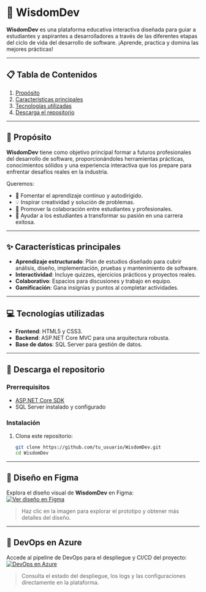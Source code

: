 # 🌟 WisdomDev
**WisdomDev** es una plataforma educativa interactiva diseñada para guiar a estudiantes y aspirantes a desarrolladores a través de las diferentes etapas del ciclo de vida del desarrollo de software. ¡Aprende, practica y domina las mejores prácticas!  

---

## 📋 Tabla de Contenidos
1. [Propósito](#-propósito)  
2. [Características principales](#-características-principales)  
3. [Tecnologías utilizadas](#-tecnologías-utilizadas)  
4. [Descarga el repositorio](#-descarga-el-repositorio)  

---

## 🎯 Propósito  
**WisdomDev** tiene como objetivo principal formar a futuros profesionales del desarrollo de software, proporcionándoles herramientas prácticas, conocimientos sólidos y una experiencia interactiva que los prepare para enfrentar desafíos reales en la industria.  

Queremos:  
- 🌱 Fomentar el aprendizaje continuo y autodirigido.  
- 💡 Inspirar creatividad y solución de problemas.  
- 🤝 Promover la colaboración entre estudiantes y profesionales.  
- 🚀 Ayudar a los estudiantes a transformar su pasión en una carrera exitosa.

---

## ✨ Características principales  
- **Aprendizaje estructurado**: Plan de estudios diseñado para cubrir análisis, diseño, implementación, pruebas y mantenimiento de software.  
- **Interactividad**: Incluye quizzes, ejercicios prácticos y proyectos reales.  
- **Colaborativo**: Espacios para discusiones y trabajo en equipo.  
- **Gamificación**: Gana insignias y puntos al completar actividades.  

---

## 💻 Tecnologías utilizadas  
- **Frontend**: HTML5 y CSS3.  
- **Backend**: ASP.NET Core MVC para una arquitectura robusta.  
- **Base de datos**: SQL Server para gestión de datos.

---

## 🚀 Descarga el repositorio  
### Prerrequisitos  
- [ASP.NET Core SDK](https://dotnet.microsoft.com/download)  
- SQL Server instalado y configurado  

### Instalación  
1. Clona este repositorio:  
   ```bash
   git clone https://github.com/tu_usuario/WisdomDev.git
   cd WisdomDev

---

## 🎨 Diseño en Figma  
Explora el diseño visual de **WisdomDev** en Figma:  
[![Ver diseño en Figma](https://via.placeholder.com/800x400.png?text=Vista+del+Diseño)](https://www.figma.com/design/AGAHefRjEcid6hPwSjleJM/WisdomDev?node-id=0-1&t=zYZTIBflyUGaHOBj-1)  

> Haz clic en la imagen para explorar el prototipo y obtener más detalles del diseño.  

---

## 🔧 DevOps en Azure  
Accede al pipeline de DevOps para el despliegue y CI/CD del proyecto:  
[![DevOps en Azure](https://via.placeholder.com/800x400.png?text=DevOps+en+Azure)](https://dev.azure.com/nykt3r/WisdomDev)  

> Consulta el estado del despliegue, los logs y las configuraciones directamente en la plataforma.  

